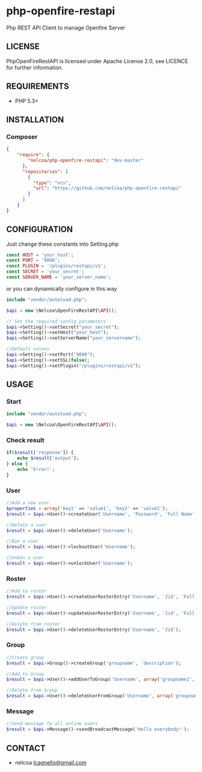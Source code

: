 # php-openfire-restapi
Php REST API Client to manage Openfire Server

## LICENSE
PhpOpenFireRestAPI is licensed under Apache License 2.0, see LICENCE for further information.

## REQUIREMENTS
- PHP 5.3+

## INSTALLATION
### Composer
```json
{
    "require": {
        "nelcoa/php-openfire-restapi": "dev-master"
      },
      "repositories": [
        {
          "type": "vcs",
          "url": "https://github.com/nelcoa/php-openfire-restapi"
        }
      ]
    }
}
```

## CONFIGURATION
Just change these constants into Setting.php
```php
const HOST = 'your_host';
const PORT = '9090';
const PLUGIN = '/plugins/restapi/v1';
const SECRET = 'your_secret';
const SERVER_NAME = 'your_server_name';
```

or you can dynamically configure in this way
```php
include "vendor/autoload.php";

$api = new \Nelcoa\OpenFireRestAPI\API();

// Set the required config parameters
$api->Setting()->setSecret("your_secret");
$api->Setting()->setHost("your_host");
$api->Setting()->setServerName("your_servername");

//Default values
$api->Setting()->setPort("9090");
$api->Setting()->setSSL(false);
$api->Setting()->setPlugin("/plugins/restapi/v1");
```

## USAGE
### Start
```php
include "vendor/autoload.php";

$api = new \Nelcoa\OpenFireRestAPI\API();
```
### Check result
```php
if($result['response']) {
    echo $result['output'];
} else {
    echo 'Error!';
}
```
### User
```php
//Add a new user
$properties = array('key1' => 'value1', 'key2' => 'value2');
$result = $api->User()->createUser('Username', 'Password', 'Full Name', 'email@domain.com', $properties);

//Delete a user
$result = $api->User()->deleteUser('Username');

//Ban a user
$result = $api->User()->lockoutUser('Username');

//Unban a user
$result = $api->User()->unlockUser('Username');
```
### Roster
```php
//Add to roster
$result = $api->User()->createUserRosterEntry('Username', 'Jid', 'Full Name', 3, array('group1','group2'));

//Update roster
$result = $api->User()->updateUserRosterEntry('Username', 'Jid', 'Full Name', 3, array('group1'));

//Delete from roster
$result = $api->User()->deleteUserRosterEntry('Username', 'Jid');
```
### Group
```php
//Create group
$result = $api->Group()->createGroup('groupname', 'description');

//Add to Group
$result = $api->User()->addUserToGroup('Username', array('groupname1', 'groupname2', 'groupname3'));

//Delete from Group
$result = $api->User()->deleteUserFromGroup('Username', array('groupname1','groupname2'));
```
### Message
```php
//Send message to all online users
$result = $api->Message()->sendBroadcastMessage('Hello everybody!');
```

## CONTACT
- nelcoa lcagnello@gmail.com
